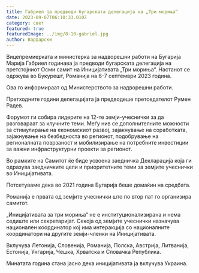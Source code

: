 ```yaml
---
title: Габриел ја предводи бугарската делегација на „Три мориња“
date: 2023-09-07T06:10:33.010Z
category: свет
featured: true
featuredImage: ../img/8-10-gabriel.jpg
author: Вардарски
---
```

Вицепремиерката и министерка за надворешни работи на Бугарија Марија Габриел годинава ја предводи бугарската делегација на претстојниот Осми самит на Иницијативата „Три мориња“. Настанот се одржува во Букурешт, Романија на 6-7 септември 2023 година.

Ова го информираат од Министерството за надворешни работи.

Претходните години делегацијата ја предводеше претседателот Румен Радев.

Форумот ги собира лидерите на 12-те земји-учеснички за да разговараат за клучните теми. Меѓу нив се дополнителните можности за стимулирање на економскиот развој, зајакнување на соработката, зајакнување на безбедноста во регионот, подобрување на регионалната поврзаност и мобилизирање на потребните инвестиции за важни инфраструктурни проекти за регионот.

Во рамките на Самитот ќе биде усвоена заедничка Декларација која ги одразува заедничките цели и приоритетните теми за земјите учеснички во Иницијативата.

Потсетуваме дека во 2021 година Бугарија беше домаќин на средбата.

Романија е првата од земјите учеснички што по втор пат го организира самитот.

„Иницијативата за три мориња“ не е институционализирана и нема седиште или секретаријат. Секоја од земјите учеснички назначува национален координатор кој има интеракција со националните координатори на другите земји-членки на Иницијативата.

Вклучува Летонија, Словенија, Романија, Полска, Австрија, Литванија, Естонија, Унгарија, Чешка, Хрватска и Словачка Република.

Минатата година стана јасно дека иницијативата ја вклучува Украина.
